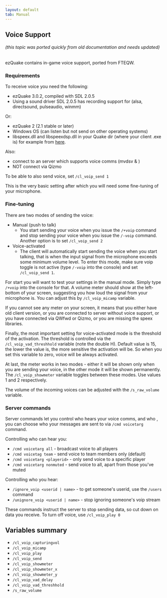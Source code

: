 ```yaml
---
layout: default
tab: Manual
---
```


## Voice Support

###### (this topic was ported quickly from old documentation and needs updated)

ezQuake contains in-game voice support, ported from FTEQW.

### Requirements

To receive voice you need the following:

- ezQuake 3.0.2, compiled with SDL 2.0.5
- Using a sound driver SDL 2.0.5 has recording support for (alsa, directsound, pulseaudio, winmm)

Or:

- ezQuake 2 (2.1 stable or later)
- Windows OS (can listen but not send on other operating systems)
- libspeex.dll and libspeexdsp.dll in your Quake dir (where your client .exe is) for example from [here](http://downloads.xiph.org/releases/speex/speex-1.2beta3-win32.zip).

Also:

- connect to an server which supports voice comms (mvdsv & )
- NOT connect via Qizmo

To be able to also send voice, set `/cl_voip_send 1`

This is the very basic setting after which you will need some fine-tuning of your microphone.

### Fine-tuning

There are two modes of sending the voice:

- Manual (push to talk)
  - You start sending your voice when you issue the `/+voip` command and stop sending 
    your voice when you issue the `/-voip` command. Another option is to set `/cl_voip_send 2`
- Voice-activated
  - The client will automatically start sending the voice when you start talking, 
    that is when the input signal from the microphone exceeds some minimum volume level. 
	To enter this mode, make sure voip toggle is not active (type `/-voip` into the console) 
	and set `/cl_voip_send 1`.

For start you will want to test your settings in the manual mode. Simply type `/+voip` into the 
console for that. A volume meter should show at the left-bottom of your screen, suggesting you how 
loud the signal from your microphone is. You can adjust this by `/cl_voip_micamp` variable.

If you cannot see any meter on your screen, it means that you either have old client version, 
or you are connected to server without voice support, or you have connected via QWfwd or Qizmo, 
or you are missing the speex libraries.

Finally, the most important setting for voice-activated mode is the threshold of the activation. 
The threshold is controlled via the `/cl_voip_vad_threshhold` variable (note the double H). 
Default value is 15, the lower the value is, the more sensitive the activation will be. So when 
you set this variable to zero, voice will be always activated.

At last, the meter works in two modes - either it will be shown only when you are sending your voice, 
in the other mode it will be shown permanently. The `/cl_voip_showmeter` variable toggles between 
these modes. Use values 1 and 2 respectively.

The volume of the incoming voices can be adjusted with the `/s_raw_volume` variable.

### Server commands

Server commands let you control who hears your voice comms, and who , you can choose who your messages are sent to via `/cmd voicetarg` command.

Controlling who can hear you:
- `/cmd voicetarg all` - broadcast voice to all players
- `/cmd voicetag team` - send voice to team members only (default)
- `/cmd voicetarg <playerid>` - only send voice to a specific player
- `/cmd voicetarg nonmuted` - send voice to all, apart from those you've muted

Controlling who you hear:
- `/ignore_voip <userid | name>` - to get someone's userid, use the `/users` command
- `/unignore_voip <userid | name>` - stop ignoring someone's voip stream

These commands instruct the server to stop sending data, so cut down on data you receive.  To turn off voice, use `/cl_voip_play 0`

## Variables summary

- `/cl_voip_capturingvol`
- `/cl_voip_micamp`
- `/cl_voip_play`
- `/cl_voip_send`
- `/cl_voip_showmeter`
- `/cl_voip_showmeter_x`
- `/cl_voip_showmeter_y`
- `/cl_voip_vad_delay`
- `/cl_voip_vad_threshhold`
- `/s_raw_volume`
